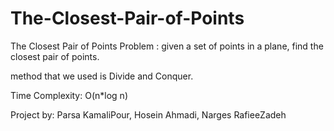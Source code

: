# The-Closest-Pair-of-Points
The Closest Pair of Points Problem :  given a set of points in a plane, find the closest pair of
points.


method that we used is Divide and Conquer.


Time Complexity: O(n*log n)


Project by: Parsa KamaliPour, Hosein Ahmadi, Narges RafieeZadeh
